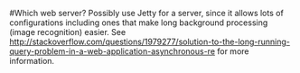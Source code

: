 #Which web server?
Possibly use Jetty for a server, since it allows lots of configurations including ones that make long background processing (image recognition) easier. See http://stackoverflow.com/questions/1979277/solution-to-the-long-running-query-problem-in-a-web-application-asynchronous-re for more information.
